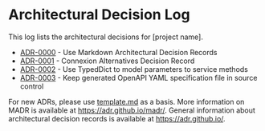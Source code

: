 # Architectural Decision Log

This log lists the architectural decisions for [project name].

<!-- adrlog -- Regenerate the content by using "adr-log -i". You can install it via "npm install -g adr-log" -->

* [ADR-0000](0000-use-markdown-architectural-decision-records.md) - Use Markdown Architectural Decision Records
* [ADR-0001](0001-connexion-replacement.md) - Connexion Alternatives Decision Record
* [ADR-0002](0002-use-typeddict-to-model-service-params.md) - Use TypedDict to model parameters to service methods
* [ADR-0003](0003-keep-generated-openapi-spec-to-source-control.md) - Keep generated OpenAPI YAML specification file in source control

<!-- adrlogstop -->

For new ADRs, please use [template.md](template.md) as a basis.
More information on MADR is available at <https://adr.github.io/madr/>.
General information about architectural decision records is available at <https://adr.github.io/>.
